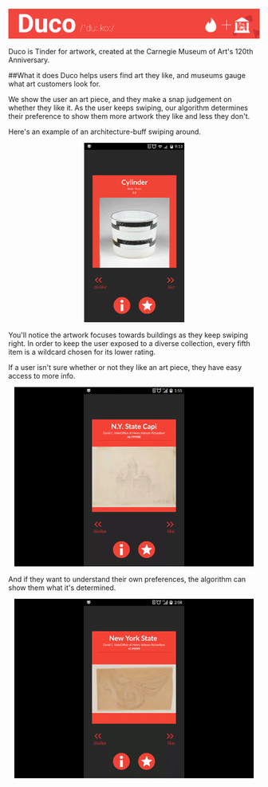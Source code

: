 ![Duco](https://github.com/devanshk/Duco/blob/master/Designs/readme_duco_thin.png?raw=true)

Duco is Tinder for artwork, created at the Carnegie Museum of Art's 120th Anniversary.

##What it does
Duco helps users find art they like, and museums gauge what art customers look for.

We show the user an art piece, and they make a snap judgement on whether they like it. As the user keeps swiping, our algorithm determines their preference to show them more artwork they like and less they don't.

Here's an example of an architecture-buff swiping around.

<p align="center">
  <img src="https://github.com/devanshk/Duco/blob/master/Designs/rec_1_convert_loop.gif?raw=true"/>
</p>

You'll notice the artwork focuses towards buildings as they keep swiping right. In order to keep the user exposed to a diverse collection, every fifth item is a wildcard chosen for its lower rating.

If a user isn't sure whether or not they like an art piece, they have easy access to more info.
<p align="center">
  <img src="https://github.com/devanshk/Duco/blob/master/Designs/rec_2_trim.gif?raw=true"/>
</p>

And if they want to understand their own preferences, the algorithm can show them what it's determined.
<p align="center">
  <img src="https://github.com/devanshk/Duco/blob/master/Designs/rec_3_trim.gif?raw=true"/>
</p>
